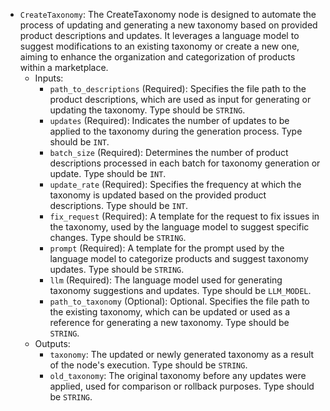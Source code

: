 - `CreateTaxonomy`: The CreateTaxonomy node is designed to automate the process of updating and generating a new taxonomy based on provided product descriptions and updates. It leverages a language model to suggest modifications to an existing taxonomy or create a new one, aiming to enhance the organization and categorization of products within a marketplace.
    - Inputs:
        - `path_to_descriptions` (Required): Specifies the file path to the product descriptions, which are used as input for generating or updating the taxonomy. Type should be `STRING`.
        - `updates` (Required): Indicates the number of updates to be applied to the taxonomy during the generation process. Type should be `INT`.
        - `batch_size` (Required): Determines the number of product descriptions processed in each batch for taxonomy generation or update. Type should be `INT`.
        - `update_rate` (Required): Specifies the frequency at which the taxonomy is updated based on the provided product descriptions. Type should be `INT`.
        - `fix_request` (Required): A template for the request to fix issues in the taxonomy, used by the language model to suggest specific changes. Type should be `STRING`.
        - `prompt` (Required): A template for the prompt used by the language model to categorize products and suggest taxonomy updates. Type should be `STRING`.
        - `llm` (Required): The language model used for generating taxonomy suggestions and updates. Type should be `LLM_MODEL`.
        - `path_to_taxonomy` (Optional): Optional. Specifies the file path to the existing taxonomy, which can be updated or used as a reference for generating a new taxonomy. Type should be `STRING`.
    - Outputs:
        - `taxonomy`: The updated or newly generated taxonomy as a result of the node's execution. Type should be `STRING`.
        - `old_taxonomy`: The original taxonomy before any updates were applied, used for comparison or rollback purposes. Type should be `STRING`.
